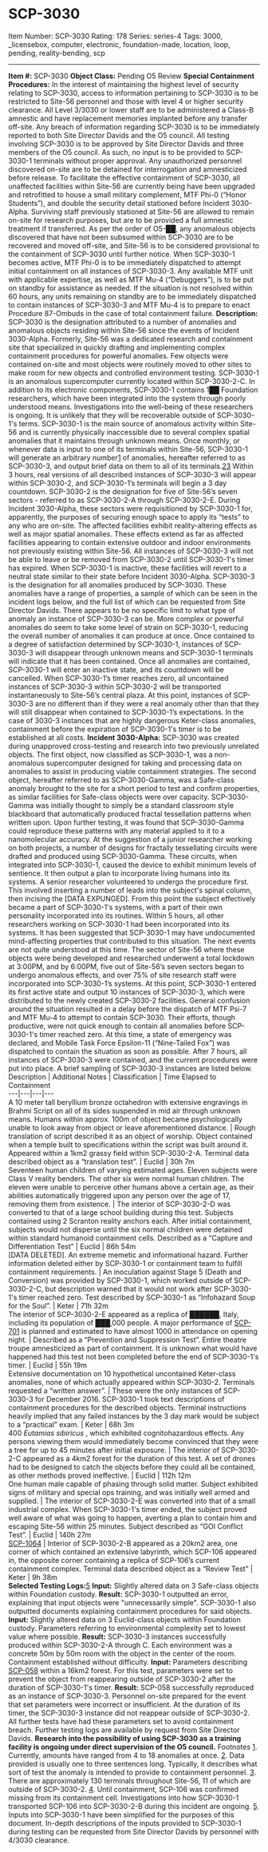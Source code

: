 # SCP-3030
Item Number: SCP-3030
Rating: 178
Series: series-4
Tags: 3000, _licensebox, computer, electronic, foundation-made, location, loop, pending, reality-bending, scp

---

**Item #:** SCP-3030
**Object Class:** Pending O5 Review
**Special Containment Procedures:** In the interest of maintaining the highest level of security relating to SCP-3030, access to information pertaining to SCP-3030 is to be restricted to Site-56 personnel and those with level 4 or higher security clearance. All Level 3/3030 or lower staff are to be administered a Class-B amnestic and have replacement memories implanted before any transfer off-site. Any breach of information regarding SCP-3030 is to be immediately reported to both Site Director Davids and the O5 council. All testing involving SCP-3030 is to be approved by Site Director Davids and three members of the O5 council. As such, no input is to be provided to SCP-3030-1 terminals without proper approval. Any unauthorized personnel discovered on-site are to be detained for interrogation and amnesticized before release.
To facilitate the effective containment of SCP-3030, all unaffected facilities within Site-56 are currently being have been upgraded and retrofitted to house a small military complement, MTF Phi-0 (“Honor Students”), and double the security detail stationed before Incident 3030-Alpha. Surviving staff previously stationed at Site-56 are allowed to remain on-site for research purposes, but are to be provided a full amnestic treatment if transferred. As per the order of O5-██, any anomalous objects discovered that have not been subsumed within SCP-3030 are to be recovered and moved off-site, and Site-56 is to be considered provisional to the containment of SCP-3030 until further notice.
When SCP-3030-1 becomes active, MTF Phi-0 is to be immediately dispatched to attempt initial containment on all instances of SCP-3030-3. Any available MTF unit with applicable expertise, as well as MTF Mu-4 (“Debuggers”), is to be put on standby for assistance as needed. If the situation is not resolved within 60 hours, any units remaining on standby are to be immediately dispatched to contain instances of SCP-3030-3 and MTF Mu-4 is to prepare to enact Procedure 87-Ombuds in the case of total containment failure.
**Description:** SCP-3030 is the designation attributed to a number of anomalies and anomalous objects residing within Site-56 since the events of Incident 3030-Alpha. Formerly, Site-56 was a dedicated research and containment site that specialized in quickly drafting and implementing complex containment procedures for powerful anomalies. Few objects were contained on-site and most objects were routinely moved to other sites to make room for new objects and controlled environment testing.
SCP-3030-1 is an anomalous supercomputer currently located within SCP-3030-2-C. In addition to its electronic components, SCP-3030-1 contains 1██ Foundation researchers, which have been integrated into the system through poorly understood means. Investigations into the well-being of these researchers is ongoing. It is unlikely that they will be recoverable outside of SCP-3030-1's terms. SCP-3030-1 is the main source of anomalous activity within Site-56 and is currently physically inaccessible due to several complex spatial anomalies that it maintains through unknown means. Once monthly, or whenever data is input to one of its terminals within Site-56, SCP-3030-1 will generate an arbitrary number[1](javascript:;) of anomalies, hereafter referred to as SCP-3030-3, and output brief data on them to all of its terminals.[2](javascript:;)[3](javascript:;) Within 3 hours, real versions of all described instances of SCP-3030-3 will appear within SCP-3030-2, and SCP-3030-1’s terminals will begin a 3 day countdown.
SCP-3030-2 is the designation for five of Site-56’s seven sectors - referred to as SCP-3030-2-A through SCP-3030-2-E. During Incident 3030-Alpha, these sectors were requisitioned by SCP-3030-1 for, apparently, the purposes of securing enough space to apply its “tests” to any who are on-site. The affected facilities exhibit reality-altering effects as well as major spatial anomalies. These effects extend as far as affected facilities appearing to contain extensive outdoor and indoor environments not previously existing within Site-56. All instances of SCP-3030-3 will not be able to leave or be removed from SCP-3030-2 until SCP-3030-1's timer has expired. When SCP-3030-1 is inactive, these facilities will revert to a neutral state similar to their state before Incident 3030-Alpha.
SCP-3030-3 is the designation for all anomalies produced by SCP-3030. These anomalies have a range of properties, a sample of which can be seen in the incident logs below, and the full list of which can be requested from Site Director Davids. There appears to be no specific limit to what type of anomaly an instance of SCP-3030-3 can be. More complex or powerful anomalies do seem to take some level of strain on SCP-3030-1, reducing the overall number of anomalies it can produce at once. Once contained to a degree of satisfaction determined by SCP-3030-1, instances of SCP-3030-3 will disappear through unknown means and SCP-3030-1 terminals will indicate that it has been contained. Once all anomalies are contained, SCP-3030-1 will enter an inactive state, and its countdown will be cancelled.
When SCP-3030-1’s timer reaches zero, all uncontained instances of SCP-3030-3 within SCP-3030-2 will be transported instantaneously to Site-56’s central plaza. At this point, instances of SCP-3030-3 are no different than if they were a real anomaly other than that they will still disappear when contained to SCP-3030-1’s expectations. In the case of 3030-3 instances that are highly dangerous Keter-class anomalies, containment before the expiration of SCP-3030-1's timer is to be established at all costs.
**Incident 3030-Alpha:** SCP-3030 was created during unapproved cross-testing and research into two previously unrelated objects. The first object, now classified as SCP-3030-1, was a non-anomalous supercomputer designed for taking and processing data on anomalies to assist in producing viable containment strategies. The second object, hereafter referred to as SCP-3030-Gamma, was a Safe-class anomaly brought to the site for a short period to test and confirm properties, as similar facilities for Safe-class objects were over capacity. SCP-3030-Gamma was initially thought to simply be a standard classroom style blackboard that automatically produced fractal tessellation patterns when written upon. Upon further testing, it was found that SCP-3030-Gamma could reproduce these patterns with any material applied to it to a nanomolecular accuracy. At the suggestion of a junior researcher working on both projects, a number of designs for fractally tessellating circuits were drafted and produced using SCP-3030-Gamma. These circuits, when integrated into SCP-3030-1, caused the device to exhibit minimum levels of sentience. It then output a plan to incorporate living humans into its systems. A senior researcher volunteered to undergo the procedure first. This involved inserting a number of leads into the subject's spinal column, then incising the [DATA EXPUNGED]. From this point the subject effectively became a part of SCP-3030-1's systems, with a part of their own personality incorporated into its routines. Within 5 hours, all other researchers working on SCP-3030-1 had been incorporated into its systems. It has been suggested that SCP-3030-1 may have undocumented mind-affecting properties that contributed to this situation.
The next events are not quite understood at this time. The sector of Site-56 where these objects were being developed and researched underwent a total lockdown at 3:00PM, and by 6:00PM, five out of Site-56’s seven sectors began to undergo anomalous effects, and over 75% of site research staff were incorporated into SCP-3030-1’s systems. At this point, SCP-3030-1 entered its first active state and output 10 instances of SCP-3030-3, which were distributed to the newly created SCP-3030-2 facilities. General confusion around the situation resulted in a delay before the dispatch of MTF Psi-7 and MTF Mu-4 to attempt to contain SCP-3030. Their efforts, though productive, were not quick enough to contain all anomalies before SCP-3030-1's timer reached zero. At this time, a state of emergency was declared, and Mobile Task Force Epsilon-11 (“Nine-Tailed Fox”) was dispatched to contain the situation as soon as possible. After 7 hours, all instances of SCP-3030-3 were contained, and the current procedures were put into place.
A brief sampling of SCP-3030-3 instances are listed below.
Description | Additional Notes | Classification | Time Elapsed to Containment  
---|---|---|---  
A 10 meter tall beryllium bronze octahedron with extensive engravings in Brahmi Script on all of its sides suspended in mid air through unknown means. Humans within approx. 100m of object became psychologically unable to look away from object or leave aforementioned distance. | Rough translation of script described it as an object of worship. Object contained when a temple built to specifications within the script was built around it. Appeared within a 1km2 grassy field within SCP-3030-2-A. Terminal data described object as a “translation test”. | Euclid | 30h 7m  
Seventeen human children of varying estimated ages. Eleven subjects were Class V reality benders. The other six were normal human children. The eleven were unable to perceive other humans above a certain age, as their abilities automatically triggered upon any person over the age of 17, removing them from existence. | The interior of SCP-3030-2-D was converted to that of a large school building during this test. Subjects contained using 2 Scranton reality anchors each. After initial containment, subjects would not disperse until the six normal children were detained within standard humanoid containment cells. Described as a “Capture and Differentiation Test” | Euclid | 86h 54m  
[DATA DELETED]. An extreme memetic and informational hazard. Further information deleted either by SCP-3030-1 or containment team to fulfill containment requirements. | An inoculation against Stage 5 (Death and Conversion) was provided by SCP-3030-1, which worked outside of SCP-3030-2-C, but description warned that it would not work after SCP-3030-1's timer reached zero. Test described by SCP-3030-1 as “Infohazard Soup for the Soul”. | Keter | 71h 32m  
The interior of SCP-3030-2-E appeared as a replica of ██████, Italy, including its population of ███,000 people. A major performance of [SCP-701](/scp-701) is planned and estimated to have almost 1000 in attendance on opening night. | Described as a “Prevention and Suppression Test”. Entire theatre troupe amnesticized as part of containment. It is unknown what would have happened had this test not been completed before the end of SCP-3030-1's timer. | Euclid | 55h 19m  
Extensive documentation on 10 hypothetical uncontained Keter-class anomalies, none of which actually appeared within SCP-3030-2. Terminals requested a “written answer”. | These were the only instances of SCP-3030-3 for December 2016. SCP-3030-1 took text descriptions of containment procedures for the described objects. Terminal instructions heavily implied that any failed instances by the 3 day mark would be subject to a “practical” exam. | Keter | 68h 3m  
400 _Eutamias sibiricus_ , which exhibited cognitohazardous effects. Any persons viewing them would immediately become convinced that they were a tree for up to 45 minutes after initial exposure. | The interior of SCP-3030-2-C appeared as a 4km2 forest for the duration of this test. A set of drones had to be designed to catch the objects before they could all be contained, as other methods proved ineffective. | Euclid | 112h 12m  
One human male capable of phasing through solid matter. Subject exhibited signs of military and special ops training, and was initially well armed and supplied. | The interior of SCP-3030-2-E was converted into that of a small industrial complex. When SCP-3030-1's timer ended, the subject proved well aware of what was going to happen, averting a plan to contain him and escaping Site-56 within 25 minutes. Subject described as “GOI Conflict Test”. | Euclid | 140h 27m  
[SCP-106](/scp-106)[4](javascript:;) | Interior of SCP-3030-2-B appeared as a 20km2 area, one corner of which contained an extensive labyrinth, which SCP-106 appeared in, the opposite corner containing a replica of SCP-106’s current containment complex. Terminal data described object as a “Review Test” | Keter | 9h 38m  
**Selected Testing Logs:**[5](javascript:;)
**Input:** Slightly altered data on 3 Safe-class objects within Foundation custody.
**Result:** SCP-3030-1 outputted an error, explaining that input objects were "unnecessarily simple". SCP-3030-1 also outputted documents explaining containment procedures for said objects.
**Input:** Slightly altered data on 3 Euclid-class objects within Foundation custody. Parameters referring to environmental complexity set to lowest value where possible.
**Result:** SCP-3030-3 instances successfully produced within SCP-3030-2-A through C. Each environment was a concrete 50m by 50m room with the object in the center of the room. Containment established without difficulty.
**Input:** Parameters describing [SCP-058](/scp-058) within a 16km2 forest. For this test, parameters were set to prevent the object from reappearing outside of SCP-3030-2 after the duration of SCP-3030-1's timer.
**Result:** SCP-058 successfully reproduced as an instance of SCP-3030-3. Personnel on-site prepared for the event that set parameters were incorrect or insufficient. At the duration of its timer, the SCP-3030-3 instance did not reappear outside of SCP-3030-2. All further tests have had these parameters set to avoid containment breach.
Further testing logs are available by request from Site Director Davids.
**Research into the possibility of using SCP-3030 as a training facility is ongoing under direct supervision of the O5 council.**
Footnotes
[1](javascript:;). Currently, amounts have ranged from 4 to 18 anomalies at once.
[2](javascript:;). Data provided is usually one to three sentences long. Typically, it describes what sort of test the anomaly is intended to provide to containment personnel.
[3](javascript:;). There are approximately 130 terminals throughout Site-56, 11 of which are outside of SCP-3030-2.
[4](javascript:;). Until containment, SCP-106 was confirmed missing from its containment cell. Investigations into how SCP-3030-1 transported SCP-106 into SCP-3030-2-B during this incident are ongoing.
[5](javascript:;). Inputs into SCP-3030-1 have been simplified for the purposes of this document. In-depth descriptions of the inputs provided to SCP-3030-1 during testing can be requested from Site Director Davids by personnel with 4/3030 clearance.
